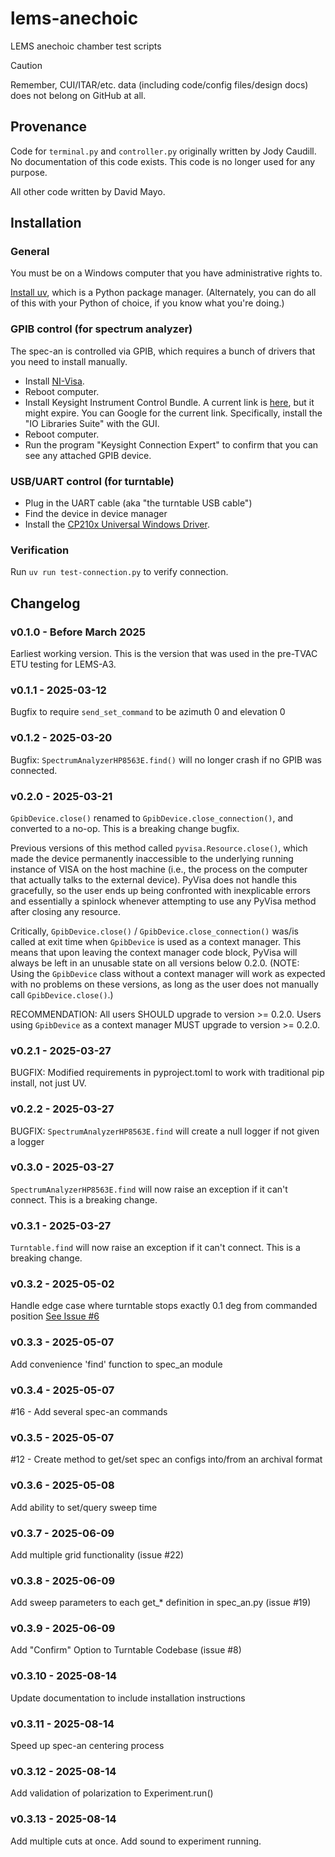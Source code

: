 # lems-anechoic
LEMS anechoic chamber test scripts

> [!CAUTION]  
> Remember, CUI/ITAR/etc. data (including code/config files/design docs) does not belong on GitHub at all.

## Provenance

Code for `terminal.py` and `controller.py` originally written by Jody Caudill. No documentation of this code exists. This code is no longer used for any purpose.

All other code written by David Mayo.

## Installation

### General

You must be on a Windows computer that you have administrative rights to.

[Install uv](https://docs.astral.sh/uv/getting-started/installation/), which is a Python package manager. (Alternately, you can do all of this with your Python of choice, if you know what you're doing.)

### GPIB control (for spectrum analyzer)

The spec-an is controlled via GPIB, which requires a bunch of drivers that you need to install manually.
- Install [NI-Visa](bin/ni-visa_23.5_online.exe).
- Reboot computer.
- Install Keysight Instrument Control Bundle. A current link is [here](https://www.keysight.com/us/en/lib/software-detail/computer-software/keysight-instrument-control-bundle-download-1184883.html), but it might expire. You can Google for the current link. Specifically, install the "IO Libraries Suite" with the GUI.
- Reboot computer.
- Run the program "Keysight Connection Expert" to confirm that you can see any attached GPIB device.

### USB/UART control (for turntable)
- Plug in the UART cable (aka "the turntable USB cable")
- Find the device in device manager
- Install the [CP210x Universal Windows Driver](bin/CP210x_Universal_Windows_Driver.zip).

### Verification

Run `uv run test-connection.py` to verify connection.

## Changelog

### v0.1.0 - Before March 2025

Earliest working version. This is the version that was used in the pre-TVAC ETU testing for LEMS-A3.

### v0.1.1 - 2025-03-12

Bugfix to require `send_set_command` to be azimuth 0 and elevation 0

### v0.1.2 - 2025-03-20

Bugfix:  `SpectrumAnalyzerHP8563E.find()` will no longer crash if no GPIB was connected.

### v0.2.0 - 2025-03-21

`GpibDevice.close()` renamed to `GpibDevice.close_connection()`, and converted to a no-op. This is a breaking change bugfix.

Previous versions of this method called `pyvisa.Resource.close()`, which made the device permanently
inaccessible to the underlying running instance of VISA on the host machine (i.e., the process on the computer that actually talks to the external device).
PyVisa does not handle this gracefully, so the user ends up being confronted with inexplicable errors and essentially a spinlock whenever attempting to use any PyVisa method after closing any resource.

Critically, `GpibDevice.close()` / `GpibDevice.close_connection()` was/is called at exit time when `GpibDevice` is used as a context manager.
This means that upon leaving the context manager code block, PyVisa will always be left in an unusable state on all versions below 0.2.0.
(NOTE: Using the `GpibDevice` class without a context manager will work as expected with no problems on these versions, as long as the user does not manually call `GpibDevice.close()`.)

RECOMMENDATION: All users SHOULD upgrade to version >= 0.2.0. Users using `GpibDevice` as a context manager MUST upgrade to version >= 0.2.0.

### v0.2.1 - 2025-03-27

BUGFIX: Modified requirements in pyproject.toml to work with traditional pip install, not just UV.

### v0.2.2 - 2025-03-27

BUGFIX: `SpectrumAnalyzerHP8563E.find` will create a null logger if not given a logger

### v0.3.0 - 2025-03-27

`SpectrumAnalyzerHP8563E.find` will now raise an exception if it can't connect. This is a breaking change.

### v0.3.1 - 2025-03-27

`Turntable.find` will now raise an exception if it can't connect. This is a breaking change.

### v0.3.2 - 2025-05-02

Handle edge case where turntable stops exactly 0.1 deg from commanded position [See Issue #6](https://github.com/msu-ssc/lems-anechoic/issues/6)

### v0.3.3 - 2025-05-07
Add convenience 'find' function to spec_an module

### v0.3.4 - 2025-05-07
#16 - Add several spec-an commands

### v0.3.5 - 2025-05-07
#12 - Create method to get/set spec an configs into/from an archival format

### v0.3.6 - 2025-05-08
Add ability to set/query sweep time

### v0.3.7 - 2025-06-09
Add multiple grid functionality (issue #22)

### v0.3.8 - 2025-06-09
Add sweep parameters to each get_* definition in spec_an.py (issue #19)

### v0.3.9 - 2025-06-09
Add "Confirm" Option to Turntable Codebase (issue #8)

### v0.3.10 - 2025-08-14
Update documentation to include installation instructions

### v0.3.11 - 2025-08-14
Speed up spec-an centering process

### v0.3.12 - 2025-08-14
Add validation of polarization to Experiment.run()

### v0.3.13 - 2025-08-14
Add multiple cuts at once.
Add sound to experiment running.